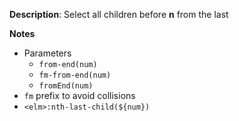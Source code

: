 __Description__: Select all children before **n** from the last

__Notes__

+ Parameters
    * `from-end(num)`
    * `fm-from-end(num)`
    * `fromEnd(num)`
+ `fm` prefix to avoid collisions
+  `<elm>:nth-last-child(${num})`
